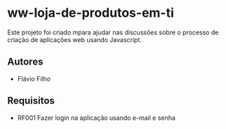 # ww-loja-de-produtos-em-ti
Este projeto foi criado mpara ajudar nas discussões sobre o processo de criação de aplicações web usando Javascript.

## Autores
* Flávio Filho

## Requisitos

* RF001 Fazer login na aplicação usando e-mail e senha

